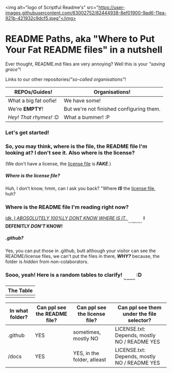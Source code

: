 <img alt="logo of Scriptful Readme's" src="https://user-images.githubusercontent.com/63002752/82444938-8ef01900-9ad6-11ea-921b-421932c9dcf5.jpeg"</img>
# README Paths, aka "Where to Put Your Fat README files" in a nutshell
Ever thought, README.md files are very annoying? Well this is your *"saving grace"*!

Links to our other repositories/*"so-called organisations"*!

|REPOs/Guides!|Organisations!|
|-------------|------------|
|What a big fat oofie!|We have some!|
|We're **EMPTY**!|But we're not finished configuring them.|
|*Hey! That rhymes!* :D|What a bummer! :P|

### Let's get started!
### So, you may think, where is the file, the README file I'm looking at? I don't see it. Also where is the license?
(We don't have a license, the [license file](/docs/LICENSE.txt) is ***FAKE***.)
##### Where is the license file?
Huh, I don't know, hmm, can I ask you back? "Where ***IS*** the [license file](/docs), huh?
### Where is the README file I'm reading right now?
[idk, I *ABOSOLUTELY 100%LY DONT KNOW WHERE IS IT*. ](/docs)<sub><sub><sub><sub><sub><sup><sup>i am struggling lieing xD</sup></sup></sub></sub></sub></sub></sub> **I DEFENITLY *DON'T* KNOW!**
##### .github?
Yes, you can put those in .github, butt although your visitor can see the README/license files, we can't put the files in there, ***WHY?*** because, the folder is *hidden* from non-colaborators.

### Sooo, yeah! Here is a random tables to clarify! <sub><sub><sub><sub><sub><sup><sup>*The sarcasm lol*</sup></sup></sub></sub></sub></sub></sub> :D

|The Table|
|---------|
| |

|In what folder?|Can ppl see the README file?|Can ppl see the license file?|Can ppl see them under the file selector?|
|-----|-----|-----|-----|
|.github|YES|sometimes, mostly NO|LICENSE.txt: Depends, mostly NO / README YES|
|/docs|YES|YES, in the folder, atleast|LICENSE.txt: Depends, mostly NO / README YES|
